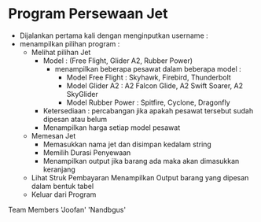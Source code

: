 # Program Persewaan Jet

- Dijalankan pertama kali dengan menginputkan username :
- menampilkan pilihan program :
  - Melihat pilihan Jet
    - Model : (Free Flight, Glider A2, Rubber Power)
      - menampilkan beberapa pesawat dalam beberapa model :
        - Model Free Flight : Skyhawk, Firebird, Thunderbolt
        - Model Glider A2 : A2 Falcon Glide, A2 Swift Soarer, A2 SkyGlider
        - Model Rubber Power : Spitfire, Cyclone, Dragonfly
    - Ketersediaan : percabangan jika apakah pesawat tersebut sudah dipesan atau belum
    - Menampilkan harga setiap model pesawat
  - Memesan Jet
    - Memasukkan nama jet dan disimpan kedalam string
    - Memilih Durasi Penyewaan
    - Menampilkan output jika barang ada maka akan dimasukkan keranjang
  - Lihat Struk Pembayaran
    Menampilkan Output barang yang dipesan dalam bentuk tabel
  - Keluar dari Program

Team Members
'Joofan'
'Nandbgus'
